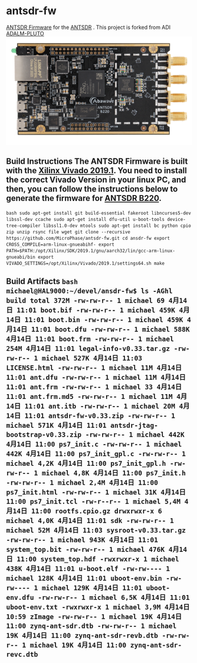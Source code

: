 # antsdr-fw
[ANTSDR Firmware](https://github.com/MicroPhase/antsdr-fw) for the [ANTSDR](https://item.taobao.com/item.htm?spm=a230r.1.14.16.34e21142YIlxqx&id=647986963313&ns=1&abbucket=2#detail) .
This project is forked from ADI [ADALM-PLUTO ](https://github.com/analogdevicesinc/plutosdr-fw) ![ANTSDR](./images/ANTSDR.png)
## Build Instructions The ANTSDR Firmware is built with the [Xilinx Vivado 2019.1](https://www.xilinx.com/member/forms/download/xef-vivado.html?filename=Xilinx_Vivado_SDK_Web_2019.1_0524_1430_Lin64.bin). You need to install the correct Vivado Version in your linux PC, and then, you can follow the instructions below to generate the firmware for [ANTSDR B220](https://item.taobao.com/item.htm?spm=a230r.1.14.16.34e21142YIlxqx&id=647986963313&ns=1&abbucket=2#detail).
```bash sudo apt-get install git build-essential fakeroot libncurses5-dev libssl-dev ccache sudo apt-get install dfu-util u-boot-tools device-tree-compiler libssl1.0-dev mtools sudo apt-get install bc python cpio zip unzip rsync file wget git clone --recursive https://github.com/MicroPhase/antsdr-fw.git cd ansdr-fw export CROSS_COMPILE=arm-linux-gnueabihf- export PATH=$PATH:/opt/Xilinx/SDK/2019.1/gnu/aarch32/lin/gcc-arm-linux-gnueabi/bin export VIVADO_SETTINGS=/opt/Xilinx/Vivado/2019.1/settings64.sh make ```
## Build Artifacts ```bash michael@HAL9000:~/devel/ansdr-fw$ ls -AGhl build total 372M -rw-rw-r-- 1 michael 69 4月14日 11:01 boot.bif -rw-rw-r-- 1 michael 459K 4月14日 11:01 boot.bin -rw-rw-r-- 1 michael 459K 4月14日 11:01 boot.dfu -rw-rw-r-- 1 michael 588K 4月14日 11:01 boot.frm -rw-rw-r-- 1 michael 254M 4月14日 11:01 legal-info-v0.33.tar.gz -rw-rw-r-- 1 michael 527K 4月14日 11:03 LICENSE.html -rw-rw-r-- 1 michael 11M 4月14日 11:01 ant.dfu -rw-rw-r-- 1 michael 11M 4月14日 11:01 ant.frm -rw-rw-r-- 1 michael 33 4月14日 11:01 ant.frm.md5 -rw-rw-r-- 1 michael 11M 4月14日 11:01 ant.itb -rw-rw-r-- 1 michael 20M 4月14日 11:01 antsdr-fw-v0.33.zip -rw-rw-r-- 1 michael 571K 4月14日 11:01 antsdr-jtag-bootstrap-v0.33.zip -rw-rw-r-- 1 michael 442K 4月14日 11:00 ps7_init.c -rw-rw-r-- 1 michael 442K 4月14日 11:00 ps7_init_gpl.c -rw-rw-r-- 1 michael 4,2K 4月14日 11:00 ps7_init_gpl.h -rw-rw-r-- 1 michael 4,8K 4月14日 11:00 ps7_init.h -rw-rw-r-- 1 michael 2,4M 4月14日 11:00 ps7_init.html -rw-rw-r-- 1 michael 31K 4月14日 11:00 ps7_init.tcl -rw-r--r-- 1 michael 5,4M 4月14日 11:00 rootfs.cpio.gz drwxrwxr-x 6 michael 4,0K 4月14日 11:01 sdk -rw-rw-r-- 1 michael 52M 4月14日 11:03 sysroot-v0.33.tar.gz -rw-rw-r-- 1 michael 943K 4月14日 11:01 system_top.bit -rw-rw-r-- 1 michael 476K 4月14日 11:00 system_top.hdf -rwxrwxr-x 1 michael 438K 4月14日 11:01 u-boot.elf -rw-rw---- 1 michael 128K 4月14日 11:01 uboot-env.bin -rw-rw---- 1 michael 129K 4月14日 11:01 uboot-env.dfu -rw-rw-r-- 1 michael 6,5K 4月14日 11:01 uboot-env.txt -rwxrwxr-x 1 michael 3,9M 4月14日 10:59 zImage -rw-rw-r-- 1 michael 19K 4月14日 11:00 zynq-ant-sdr.dtb -rw-rw-r-- 1 michael 19K 4月14日 11:00 zynq-ant-sdr-revb.dtb -rw-rw-r-- 1 michael 19K 4月14日 11:00 zynq-ant-sdr-revc.dtb ```

